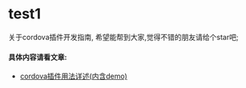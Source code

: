# test1
关于cordova插件开发指南, 希望能帮到大家,觉得不错的朋友请给个star吧;

#### 具体内容请看文章:
* [cordova插件用法详述(内含demo)](https://www.jianshu.com/p/138568e87e7e)
